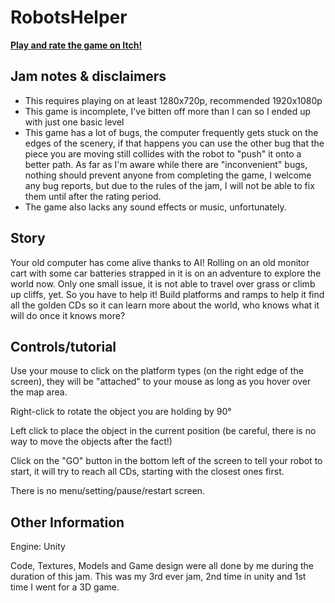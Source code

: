 # RobotsHelper

**[Play and rate the game on Itch!](https://itch.io/jam/wowie-jam-4/rate/1663042)**

## Jam notes & disclaimers

- This requires playing on at least 1280x720p, recommended 1920x1080p
- This game is incomplete, I've bitten off more than I can so I ended up with just one basic level
- This game has a lot of bugs, the computer frequently gets stuck on the edges of the scenery, if that happens you can use the other bug that the piece you are moving still collides with the robot to "push" it onto a better path. As far as I'm aware while there are "inconvenient" bugs, nothing should prevent anyone from completing the game, I welcome any bug reports, but due to the rules of the jam, I will not be able to fix them until after the rating period.
- The game also lacks any sound effects or music, unfortunately.

## Story

Your old computer has come alive thanks to AI! Rolling on an old monitor cart with some car batteries strapped in it is on an adventure to explore the world now. Only one small issue, it is not able to travel over grass or climb up cliffs, yet. So you have to help it! Build platforms and ramps to help it find all the golden CDs so it can learn more about the world, who knows what it will do once it knows more?

## Controls/tutorial

Use your mouse to click on the platform types (on the right edge of the screen), they will be "attached" to your mouse as long as you hover over the map area.

Right-click to rotate the object you are holding by 90°

Left click to place the object in the current position (be careful, there is no way to move the objects after the fact!)

Click on the "GO" button in the bottom left of the screen to tell your robot to start, it will try to reach all  CDs, starting with the closest ones first.

There is no menu/setting/pause/restart screen.

## Other Information

Engine: Unity

Code, Textures, Models and Game design were all done by me during the duration of this jam. This was my 3rd ever jam, 2nd time in unity and 1st time I went for a 3D game. 